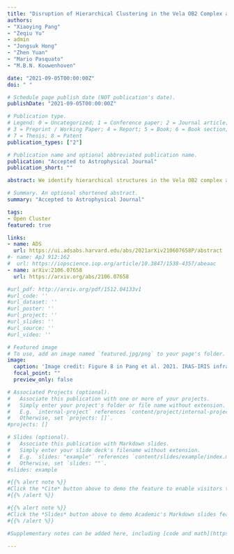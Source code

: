 ```yaml
---
title: "Disruption of Hierarchical Clustering in the Vela OB2 Complex and the Cluster Pair Collinder 135 and UBC 7 with Gaia EDR3: Evidence of Supernova Quenching"
authors:
- "Xiaoying Pang"
- "Zeqiu Yu"
- admin
- "Jongsuk Hong"
- "Zhen Yuan"
- "Mario Pasquato"
- "M.B.N. Kouwenhoven"

date: "2021-09-05T00:00:00Z"
doi: " "

# Schedule page publish date (NOT publication's date).
publishDate: "2021-09-05T00:00:00Z"

# Publication type.
# Legend: 0 = Uncategorized; 1 = Conference paper; 2 = Journal article;
# 3 = Preprint / Working Paper; 4 = Report; 5 = Book; 6 = Book section;
# 7 = Thesis; 8 = Patent
publication_types: ["2"]

# Publication name and optional abbreviated publication name.
publication: "Accepted to Astrophysical Journal"
publication_short: ""

abstract: We identify hierarchical structures in the Vela OB2 complex and the cluster pair Collinder\,135 and UBC\,7 with Gaia EDR3 using the neural network machine learning algorithm \texttt{StarGO}. Five second-level substructures are disentangled in Vela OB2, which are referred to as Huluwa\,1 (Gamma Velorum), Huluwa\,2, Huluwa\,3, Huluwa\,4 and Huluwa\,5. For the first time, Collinder\,135 and UBC\,7 are simultaneously identified as constituent clusters of the pair with minimal manual intervention. We propose an alternative scenario in which Huluwa\,1--5 have originated from sequential star formation. The older clusters Huluwa\,1--3 with an age of  10--22\,Myr, generated stellar feedback to cause turbulence that fostered the formation of the younger-generation Huluwa\,4--5  (7--20\,Myr). A supernova explosion located inside the Vela IRAS shell quenched star formation in Huluwa\,4--5 and rapidly expelled the remaining gas from the clusters. This resulted in global mass stratification across the shell, which is confirmed by the regression discontinuity method. The stellar mass in the lower rim of the shell is $0.32\pm0.14$\,$\rm M_\odot$ higher than in the  upper rim. Local, cluster-scale mass segregation is observed in the lowest-mass cluster Huluwa\,5. Huluwa\,1--5 (in Vela OB2) are experiencing significant expansion, while the cluster pair suffers from moderate expansion. The velocity dispersions suggest that all five groups (including Huluwa\,1A and Huluwa\,1B) in Vela OB2 and the cluster pair are supervirial and are undergoing disruption, and also that Huluwa\,1A and Huluwa\,1B may be a coeval young cluster pair.  $N$-body simulations predict that Huluwa\,1--5 in Vela OB2 and the cluster pair will continue to expand in the future 100\,Myr and eventually dissolve.

# Summary. An optional shortened abstract.
summary: "Accepted to Astrophysical Journal"

tags:
- Open Cluster
featured: true

links:
- name: ADS
  url: https://ui.adsabs.harvard.edu/abs/2021arXiv210607658P/abstract
#- name: ApJ 912:162
#  url: https://iopscience.iop.org/article/10.3847/1538-4357/abeaac
- name: arXiv:2106.07658
  url: https://arxiv.org/abs/2106.07658

#url_pdf: http://arxiv.org/pdf/1512.04133v1
#url_code: ''
#url_dataset: ''
#url_poster: ''
#url_project: ''
#url_slides: ''
#url_source: ''
#url_video: ''

# Featured image
# To use, add an image named `featured.jpg/png` to your page's folder.
image:
  caption: 'Image credit: Figure 8 in Pang et al. 2021. IRAS-IRIS infrared image of the 60\,$\rm \micron$ band. The members of Huluwa\,1--5, and the cluster pair Collinder\,135 and UBC\,7 are displayed as colored dots.'
  focal_point: ""
  preview_only: false

# Associated Projects (optional).
#   Associate this publication with one or more of your projects.
#   Simply enter your project's folder or file name without extension.
#   E.g. `internal-project` references `content/project/internal-project/index.md`.
#   Otherwise, set `projects: []`.
#projects: []

# Slides (optional).
#   Associate this publication with Markdown slides.
#   Simply enter your slide deck's filename without extension.
#   E.g. `slides: "example"` references `content/slides/example/index.md`.
#   Otherwise, set `slides: ""`.
#slides: example

#{{% alert note %}}
#Click the *Cite* button above to demo the feature to enable visitors to import publication metadata into their reference #management software.
#{{% /alert %}}

#{{% alert note %}}
#Click the *Slides* button above to demo Academic's Markdown slides feature.
#{{% /alert %}}

#Supplementary notes can be added here, including [code and math](https://sourcethemes.com/academic/docs/writing-markdown-#latex/).

---
```

